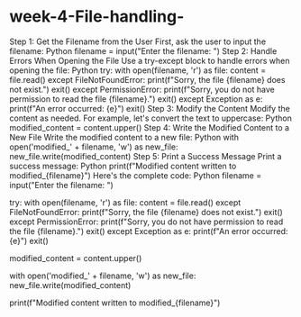 # week-4-File-handling-
Step 1: Get the Filename from the User
First, ask the user to input the filename:
Python
filename = input("Enter the filename: ")
Step 2: Handle Errors When Opening the File
Use a try-except block to handle errors when opening the file:
Python
try:
    with open(filename, 'r') as file:
        content = file.read()
except FileNotFoundError:
    print(f"Sorry, the file {filename} does not exist.")
    exit()
except PermissionError:
    print(f"Sorry, you do not have permission to read the file {filename}.")
    exit()
except Exception as e:
    print(f"An error occurred: {e}")
    exit()
Step 3: Modify the Content
Modify the content as needed. For example, let's convert the text to uppercase:
Python
modified_content = content.upper()
Step 4: Write the Modified Content to a New File
Write the modified content to a new file:
Python
with open('modified_' + filename, 'w') as new_file:
    new_file.write(modified_content)
Step 5: Print a Success Message
Print a success message:
Python
print(f"Modified content written to modified_{filename}")
Here's the complete code:
Python
filename = input("Enter the filename: ")

try:
    with open(filename, 'r') as file:
        content = file.read()
except FileNotFoundError:
    print(f"Sorry, the file {filename} does not exist.")
    exit()
except PermissionError:
    print(f"Sorry, you do not have permission to read the file {filename}.")
    exit()
except Exception as e:
    print(f"An error occurred: {e}")
    exit()

modified_content = content.upper()

with open('modified_' + filename, 'w') as new_file:
    new_file.write(modified_content)

print(f"Modified content written to modified_{filename}")
